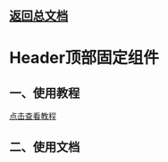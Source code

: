 ## [返回总文档](https://github.com/cpm828/cpm-ui)


# Header顶部固定组件

## 一、使用教程
[点击查看教程](https://cpm828.github.io/cpm_ui/demo/index.html#/header)


## 二、使用文档